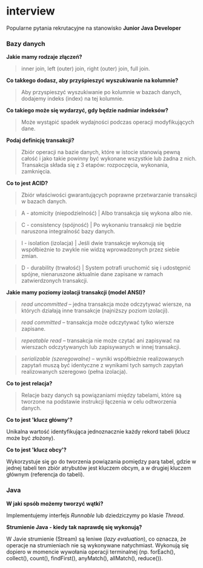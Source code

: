 # interview

Popularne pytania rekrutacyjne na stanowisko **Junior Java Developer**

### Bazy danych

**Jakie mamy rodzaje złączeń?**

> inner join, left (outer) join, right (outer) join, full join.

**Co takkego dodasz, aby przyśpieszyć wyszukiwanie na kolumnie?**

> Aby przyspieszyć wyszukiwanie po kolumnie w bazach danych, dodajemy indeks (index) na tej kolumnie.

**Co takiego może się wydarzyć, gdy będzie nadmiar indeksów?**

> Może wystąpić spadek wydajności podczas operacji modyfikujących dane.

**Podaj definicję transakcji?**

> Zbiór operacji na bazie danych, które w istocie stanowią pewną całość i jako takie powinny być wykonane wszystkie lub żadna z nich. Transakcja składa się z 3 etapów: rozpoczęcia, wykonania, zamknięcia.

**Co to jest ACID?**

> Zbiór właściwości gwarantujących poprawne przetwarzanie transakcji w bazach danych.

> A - atomicity (niepodzielność) | Albo transakcja się wykona albo nie.

> C - consistency (spójność) | Po wykonaniu transakcji nie będzie naruszona integralność bazy danych.

> I - isolation (izolacja) | Jeśli dwie transakcje wykonują się współbieżnie to zwykle nie widzą wprowadzonych przez siebie zmian.

> D - durability (trwałość) | System potrafi uruchomić się i udostępnić spójne, nienaruszone aktualnie dane zapisane w ramach zatwierdzonych transakcji.

**Jakie mamy poziomy izolacji transakcji (model ANSI)?**

> *read uncommitted* – jedna transakcja może odczytywać wiersze, na których działają inne transakcje (najniższy poziom izolacji).

> *read committed* – transakcja może odczytywać tylko wiersze zapisane.

> *repeatable read* – transakcja nie może czytać ani zapisywać na wierszach odczytywanych lub zapisywanych w innej transakcji.

> *serializable (szeregowalne)* – wyniki współbieżnie realizowanych zapytań muszą być identyczne z wynikami tych samych zapytań realizowanych szeregowo (pełna izolacja).

**Co to jest relacja?**

> Relacje bazy danych są powiązaniami między tabelami, które są tworzone na podstawie instrukcji łączenia w celu odtworzenia danych.

**Co to jest 'klucz główny'?**

Unikalna wartość identyfikująca jednoznacznie każdy rekord tabeli (klucz może być złożony).

**Co to jest 'klucz obcy'?**

Wykorzystuje się go do tworzenia powiązania pomiędzy parą tabel, gdzie w jednej tabeli ten zbiór atrybutów jest kluczem obcym, a w drugiej kluczem głównym (referencja do tabeli).

### Java

**W jaki spsób możemy tworzyć wątki?**

Implementujemy interfejs *Runnable* lub dziedziczymy po klasie *Thread*.

**Strumienie Java - kiedy tak naprawdę się wykonują?**

W Javie strumienie (Stream) są leniwe (*lazy evaluation*), co oznacza, że operacje na strumieniach nie są wykonywane natychmiast. Wykonują się dopiero w momencie wywołania operacji terminalnej (np. forEach(), collect(), count(), findFirst(), anyMatch(), allMatch(), reduce()).

